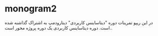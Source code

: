 # monogram2
در این ریپو تمرینات دوره "دیتاساینس کاربردی" دیتارودمپ به اشتراک گذاشنه شده است.
دوره دیتاساینس کاربردی یک دوره پروژه محور است.. 
